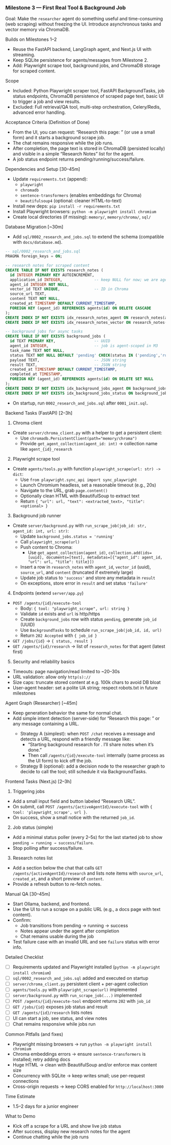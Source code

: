 ### Milestone 3 — First Real Tool & Background Job

Goal: Make the `researcher` agent do something useful and time-consuming (web scraping) without freezing the UI. Introduce asynchronous tasks and vector memory via ChromaDB.

Builds on Milestones 1–2
- Reuse the FastAPI backend, LangGraph agent, and Next.js UI with streaming.
- Keep SQLite persistence for agents/messages from Milestone 2.
- Add: Playwright scrape tool, background jobs, and ChromaDB storage for scraped content.

Scope
- Included: Python Playwright scraper tool, FastAPI BackgroundTasks, job status endpoints, ChromaDB persistence of scraped page text, basic UI to trigger a job and view results.
- Excluded: Full retrieval/QA tool, multi-step orchestration, Celery/Redis, advanced error handling.

Acceptance Criteria (Definition of Done)
- From the UI, you can request: “Research this page: <URL>” (or use a small form) and it starts a background scrape job.
- The chat remains responsive while the job runs.
- After completion, the page text is stored in ChromaDB (persisted locally) and visible in a simple “Research Notes” list for the agent.
- A job status endpoint returns pending/running/success/failure.

Dependencies and Setup [30–45m]
- Update `requirements.txt` (append):
  - `playwright`
  - `chromadb`
  - `sentence-transformers` (enables embeddings for Chroma)
  - `beautifulsoup4` (optional: cleaner HTML-to-text)
- Install new deps: `pip install -r requirements.txt`
- Install Playwright browsers: `python -m playwright install chromium`
- Create local directories (if missing): `memory/`, `memory/chroma/`, `sql/`

Database Migration [~30m]
- Add `sql/0002_research_and_jobs.sql` to extend the schema (compatible with `docs/database.md`).

```sql
-- sql/0002_research_and_jobs.sql
PRAGMA foreign_keys = ON;

-- research notes for scraped content
CREATE TABLE IF NOT EXISTS research_notes (
  id INTEGER PRIMARY KEY AUTOINCREMENT,
  application_id INTEGER,              -- keep NULL for now; we are agent-centric in M3
  agent_id INTEGER NOT NULL,
  vector_id TEXT UNIQUE,               -- ID in Chroma
  source_url TEXT,
  content TEXT NOT NULL,
  created_at TIMESTAMP DEFAULT CURRENT_TIMESTAMP,
  FOREIGN KEY (agent_id) REFERENCES agents(id) ON DELETE CASCADE
);
CREATE INDEX IF NOT EXISTS idx_research_notes_agent ON research_notes(agent_id);
CREATE INDEX IF NOT EXISTS idx_research_notes_vector ON research_notes(vector_id);

-- background jobs for async tasks
CREATE TABLE IF NOT EXISTS background_jobs (
  id TEXT PRIMARY KEY,                 -- UUID
  agent_id INTEGER,                    -- job is agent-scoped in M3
  task_name TEXT NOT NULL,
  status TEXT NOT NULL DEFAULT 'pending' CHECK(status IN ('pending','running','success','failure')),
  payload TEXT,                        -- JSON string
  result TEXT,                         -- JSON string
  created_at TIMESTAMP DEFAULT CURRENT_TIMESTAMP,
  completed_at TIMESTAMP,
  FOREIGN KEY (agent_id) REFERENCES agents(id) ON DELETE SET NULL
);
CREATE INDEX IF NOT EXISTS idx_background_jobs_agent ON background_jobs(agent_id);
CREATE INDEX IF NOT EXISTS idx_background_jobs_status ON background_jobs(status);
```

- On startup, run `0002_research_and_jobs.sql` after `0001_init.sql`.

Backend Tasks (FastAPI) [2–3h]
1) Chroma client
- Create `server/chroma_client.py` with a helper to get a persistent client:
  - Use `chromadb.PersistentClient(path="memory/chroma")`
  - Provide `get_agent_collection(agent_id: int)` → collection name like `agent_{id}_research`

2) Playwright scrape tool
- Create `agents/tools.py` with function `playwright_scrape(url: str) -> dict`:
  - Use `from playwright.sync_api import sync_playwright`
  - Launch Chromium headless, set a reasonable timeout (e.g., 20s)
  - Navigate to the URL, grab `page.content()`
  - Optionally clean HTML with BeautifulSoup to extract text
  - Return `{ "url": url, "text": <extracted_text>, "title": <optional> }`

3) Background job runner
- Create `server/background.py` with `run_scrape_job(job_id: str, agent_id: int, url: str)`:
  - Update `background_jobs.status = 'running'`
  - Call `playwright_scrape(url)`
  - Push content to Chroma:
    - Use `get_agent_collection(agent_id)`, `collection.add(ids=[uuid], documents=[text], metadatas=[{"agent_id": agent_id, "url": url, "title": title}])`
  - Insert a row in `research_notes` with `agent_id`, `vector_id` (uuid), `source_url`, and `content` (truncated if extremely large)
  - Update job status to `'success'` and store any metadata in `result`
  - On exceptions, store error in `result` and set status `'failure'`

4) Endpoints (extend `server/app.py`)
- `POST /agents/{id}/execute-tool`
  - Body: `{ tool: "playwright_scrape", url: string }`
  - Validate `id` exists and `url` is http/https
  - Create `background_jobs` row with status `pending`, generate `job_id` (UUID)
  - Use `BackgroundTasks` to schedule `run_scrape_job(job_id, id, url)`
  - Return `202 Accepted` with `{ job_id }`
- `GET /jobs/{id}` → `{ status, result }`
- `GET /agents/{id}/research` → list of `research_notes` for that agent (latest first)

5) Security and reliability basics
- Timeouts: page navigation/read limited to ~20–30s
- URL validation: allow only `http(s)://`
- Size caps: truncate stored content at e.g. 100k chars to avoid DB bloat
- User-agent header: set a polite UA string; respect robots.txt in future milestones

Agent Graph (Researcher) [~45m]
- Keep generation behavior the same for normal chat.
- Add simple intent detection (server-side) for “Research this page: <URL>” or any message containing a URL.
  - Strategy A (simplest): when `POST /chat` receives a message and detects a URL, respond with a friendly message like:
    - “Starting background research for <URL>. I’ll share notes when it’s done.”
    - Then call `/agents/{id}/execute-tool` internally (same process as the UI form) to kick off the job.
  - Strategy B (optional): add a decision node to the researcher graph to decide to call the tool; still schedule it via BackgroundTasks.

Frontend Tasks (Next.js) [2–3h]
1) Triggering jobs
- Add a small input field and button labeled “Research URL”.
- On submit, call `POST /agents/{activeAgentId}/execute-tool` with `{ tool: 'playwright_scrape', url }`.
- On success, show a small notice with the returned `job_id`.

2) Job status (simple)
- Add a minimal status poller (every 2–5s) for the last started job to show `pending → running → success/failure`.
- Stop polling after success/failure.

3) Research notes list
- Add a section below the chat that calls `GET /agents/{activeAgentId}/research` and lists note items with `source_url`, `created_at`, and a short preview of `content`.
- Provide a refresh button to re-fetch notes.

Manual QA [30–45m]
- Start Ollama, backend, and frontend.
- Use the UI to run a scrape on a public URL (e.g., a docs page with text content).
- Confirm:
  - Job transitions from pending → running → success
  - Notes appear under the agent after completion
  - Chat remains usable during the job
- Test failure case with an invalid URL and see `failure` status with error info.

Detailed Checklist
- [ ] Requirements updated and Playwright installed (`python -m playwright install chromium`)
- [ ] `sql/0002_research_and_jobs.sql` added and executed on startup
- [ ] `server/chroma_client.py` persistent client + per-agent collection
- [ ] `agents/tools.py` with `playwright_scrape(url)` implemented
- [ ] `server/background.py` with `run_scrape_job(...)` implemented
- [ ] `POST /agents/{id}/execute-tool` endpoint returns `202` with `job_id`
- [ ] `GET /jobs/{id}` exposes job status and result
- [ ] `GET /agents/{id}/research` lists notes
- [ ] UI can start a job, see status, and view notes
- [ ] Chat remains responsive while jobs run

Common Pitfalls (and fixes)
- Playwright missing browsers → run `python -m playwright install chromium`
- Chroma embeddings errors → ensure `sentence-transformers` is installed; retry adding docs
- Huge HTML → clean with BeautifulSoup and/or enforce max content size
- Concurrency with SQLite → keep writes small; use per-request connections
- Cross-origin requests → keep CORS enabled for `http://localhost:3000`

Time Estimate
- 1.5–2 days for a junior engineer

What to Demo
- Kick off a scrape for a URL and show live job status
- After success, display new research notes for the agent
- Continue chatting while the job runs 